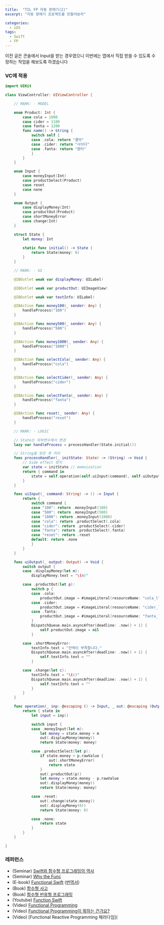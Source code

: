 ```yaml
---
title:  "TIL FP 자동 판매기(2)"
excerpt: "자동 판매기 프로젝트를 만들어보자"

categories: 
  - iOS
tags:
  - Swift
  - FP
---
```


이전 글은 콘솔에서 Input을 받는 경우였으니 이번에는 앱에서 직접 받을 수 있도록 수정하는 작업을 해보도록 하겠습니다

### VC에 적용

```swift
import UIKit

class ViewController: UIViewController {

    // MARK: - MODEL

    enum Product: Int {
        case cola = 1000
        case cider = 1100
        case fanta = 1200
        func name() -> String {
            switch self {
            case .cola: return "콜라"
            case .cider: return "사이다"
            case .fanta: return "환타"
            }
        }
    }

    enum Input {
        case moneyInput(Int)
        case productSelect(Product)
        case reset
        case none
    }

    enum Output {
        case displayMoney(Int)
        case productOut(Product)
        case shortMoneyError
        case change(Int)
    }

    struct State {
        let money: Int
      
        static func initial() -> State {
            return State(money: 0)
        }
    }

    // MARK: - UI

    @IBOutlet weak var displayMoney: UILabel!

    @IBOutlet weak var productOut: UIImageView!

    @IBOutlet weak var textInfo: UILabel!

    @IBAction func money100(_ sender: Any) {
        handleProcess("100")
    }

    @IBAction func money500(_ sender: Any) {
        handleProcess("500")
    }

    @IBAction func money1000(_ sender: Any) {
        handleProcess("1000")
    }

    @IBAction func selectCola(_ sender: Any) {
        handleProcess("cola")
    }

    @IBAction func selectCider(_ sender: Any) {
        handleProcess("cider")
    }

    @IBAction func selectFanta(_ sender: Any) {
        handleProcess("fanta")
    }

    @IBAction func reset(_ sender: Any) {
        handleProcess("reset")
    }

    // MARK: - LOGIC

    // State는 외부변수에서 변경
    lazy var handleProcess = processHandler(State.initial())

    // String을 받은 후 처리
    func processHandler(_ initState: State) -> (String) -> Void {
        // Side effect 방지
        var state = initState // memoization
        return { command in
            state = self.operation(self.uiInput(command), self.uiOutput)(state)
        }
    }

    func uiInput(_ command: String) -> () -> Input {
        return {
            switch command {
            case "100": return .moneyInput(100)
            case "500": return .moneyInput(500)
            case "1000": return .moneyInput(1000)
            case "cola": return .productSelect(.cola)
            case "cider": return .productSelect(.cider)
            case "fanta": return .productSelect(.fanta)
            case "reset": return .reset
            default: return .none
            }
        }
    }

    func uiOutput(_ output: Output) -> Void {
        switch output {
        case .displayMoney(let m):
            displayMoney.text = "\(m)"

        case .productOut(let p):
            switch p {
            case .cola:
                productOut.image = #imageLiteral(resourceName: "cola_l")
            case .cider:
                productOut.image = #imageLiteral(resourceName: "cider_l")
            case .fanta:
                productOut.image = #imageLiteral(resourceName: "fanta_l")
            }
            DispatchQueue.main.asyncAfter(deadline: .now() + 1) {
                self.productOut.image = nil
            }

        case .shortMoneyError:
            textInfo.text = "잔액이 부족합니다."
            DispatchQueue.main.asyncAfter(deadline: .now() + 1) {
                self.textInfo.text = ""
            }

        case .change(let c):
            textInfo.text = "\(c)"
            DispatchQueue.main.asyncAfter(deadline: .now() + 1) {
                self.textInfo.text = ""
            }
        }
    }

    func operation(_ inp: @escaping () -> Input, _ out: @escaping (Output) -> Void) -> (State) -> State {
        return { state in
            let input = inp()

            switch input {
            case .moneyInput(let m):
                let money = state.money + m
                out(.displayMoney(money))
                return State(money: money)

            case .productSelect(let p):
                if state.money < p.rawValue {
                    out(.shortMoneyError)
                    return state
                }
                out(.productOut(p))
                let money = state.money - p.rawValue
                out(.displayMoney(money))
                return State(money: money)

            case .reset:
                out(.change(state.money))
                out(.displayMoney(0))
                return State(money: 0)

            case .none:
                return state
            }
        }
    }

}
```

### 레퍼런스

- (Seminar) [Swift와 함수형 프로그래밍의 역사](https://academy.realm.io/kr/posts/tryswift-rob-napier-swift-legacy-functional-programming/)
- (Seminar) [Why the Func](https://academy.realm.io/kr/posts/daniel-steinberg-altconf-2017-why-the-func/)
- (E-book) [Functional Swift](https://www.objc.io/books/functional-swift/) ([번역서](https://jiandson.co.kr/books/1))
- (Book) [함수형 사고](http://www.hanbit.co.kr/store/books/look.php?p_code=B6064588422)
- (Book) [함수형 반응형 프로그래밍](http://www.hanbit.co.kr/store/books/look.php?p_code=B3673113778)
- (Youtube) [Function Swift](https://www.youtube.com/channel/UCNFUO_7gsLBk4YTmZoSTk5g/videos)
- (Video) [Functional Programming](https://talk.objc.io/collections/functional-programming)
- (Video) [Functional Programming이 뭐하는 건가요?](https://www.youtube.com/watch?v=HZkqMiwT-5A&list=FLxc_f9knHHY4dR9xG4JtFDQ&index=24)
- (Video) [Functional Reactive Programming 패러다임](